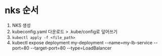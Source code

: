 # nks 순서

1. NKS 생성
2. kubeconfig.yaml 다운로드 \> .kube/config로 덮어쓰기
3. `kubectl apply -f <file_path>`
4. kubectl expose deployment my-deployment --name=my-lb-service --port=80 --target-port=80 --type=LoadBalancer
